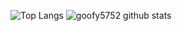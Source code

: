 ![Top Langs](https://github-readme-stats.vercel.app/api/top-langs/?username=goofy5752&theme=radical)
![goofy5752 github stats](https://github-readme-stats.vercel.app/api?username=goofy5752&show_icons=true&hide_border=true&theme=radical)
